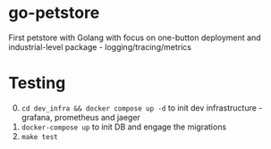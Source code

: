 # go-petstore
First petstore with Golang with focus on one-button deployment and industrial-level package - logging/tracing/metrics


# Testing

0. `cd dev_infra && docker compose up -d` to init dev infrastructure - grafana, prometheus and jaeger
1. `docker-compose up` to init DB and engage the migrations
2. `make test`
